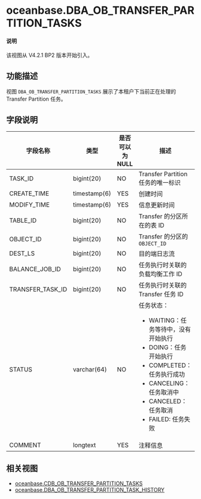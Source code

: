 # oceanbase.DBA_OB_TRANSFER_PARTITION_TASKS

<main id="notice" type='explain'>
  <h4>说明</h4>
  <p>该视图从 V4.2.1 BP2 版本开始引入。</p>
</main>

## 功能描述

视图 `DBA_OB_TRANSFER_PARTITION_TASKS` 展示了本租户下当前正在处理的 Transfer Partition 任务。

## 字段说明

| **字段名称** | **类型** | **是否可以为 NULL** | **描述** |
| --- | --- | --- | --- |
| TASK_ID          | bigint(20)   | NO   |  Transfer Partition 任务的唯一标识   |
| CREATE_TIME      | timestamp(6) | YES  |  创建时间   |
| MODIFY_TIME      | timestamp(6) | YES  |  信息更新时间   |
| TABLE_ID         | bigint(20)   | NO   |  Transfer 的分区所在的表 ID   |
| OBJECT_ID        | bigint(20)   | NO   |  Transfer 的分区的 `OBJECT_ID`   |
| DEST_LS          | bigint(20)   | NO   |  目的端日志流   |
| BALANCE_JOB_ID   | bigint(20)   | NO   |  任务执行时关联的负载均衡工作 ID   |
| TRANSFER_TASK_ID | bigint(20)   | NO   |  任务执行时关联的 Transfer 任务 ID   |
| STATUS           | varchar(64)  | NO   |  任务状态：<ul><li>WAITING：任务等待中，没有开始执行</li><li>DOING：任务开始执行</li><li>COMPLETED：任务执行成功</li><li>CANCELING：任务取消中</li><li>CANCELED：任务取消</li><li>FAILED: 任务失败</li></ul>   |
| COMMENT          | longtext     | YES  |  注释信息   |

## 相关视图

* [oceanbase.CDB_OB_TRANSFER_PARTITION_TASKS](27300.cdb_ob_transfer_partition_tasks-of-sys-tenant.md)
* [oceanbase.DBA_OB_TRANSFER_PARTITION_TASK_HISTORY](27600.dba_ob_transfer_partition_tasks_history-of-sys-tenant.md)
